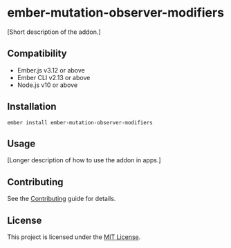 # ember-mutation-observer-modifiers

[Short description of the addon.]

## Compatibility

- Ember.js v3.12 or above
- Ember CLI v2.13 or above
- Node.js v10 or above

## Installation

```
ember install ember-mutation-observer-modifiers
```

## Usage

[Longer description of how to use the addon in apps.]

## Contributing

See the [Contributing](CONTRIBUTING.md) guide for details.

## License

This project is licensed under the [MIT License](LICENSE.md).
